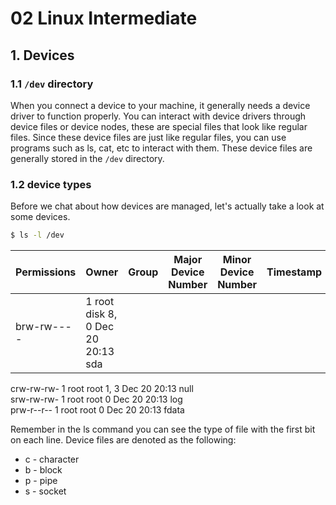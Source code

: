 # 02 Linux Intermediate

## 1. Devices
### 1.1 `/dev` directory
When you connect a device to your machine, it generally needs a device driver to function properly. You can interact with device drivers through device files or device nodes, these are special files that look like regular files. Since these device files are just like regular files, you can use programs such as ls, cat, etc to interact with them. These device files are generally stored in the `/dev` directory.

### 1.2 device types
Before we chat about how devices are managed, let's actually take a look at some devices.
```sh
$ ls -l /dev
```  

Permissions | Owner | Group | Major Device Number | Minor Device Number | Timestamp | Device Name
-- | -- | -- | -- | -- | -- | --
brw-rw---- | 1 root disk      8,   0 Dec 20 20:13 sda  
crw-rw-rw-   1 root root      1,   3 Dec 20 20:13 null  
srw-rw-rw-   1 root root           0 Dec 20 20:13 log  
prw-r--r--   1 root root           0 Dec 20 20:13 fdata



Remember in the ls command you can see the type of file with the first bit on each line. Device files are denoted as the following:

-   c - character
-   b - block
-   p - pipe
-   s - socket
<!--stackedit_data:
eyJoaXN0b3J5IjpbLTEwOTM1ODA1NzIsLTE1NDM5NjQ5MzJdfQ
==
-->